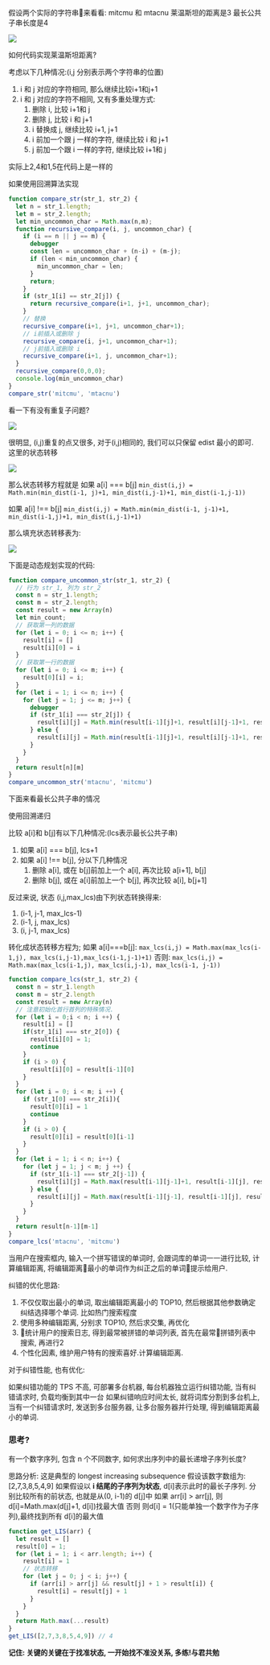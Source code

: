 假设两个实际的字符串来看看: mitcmu 和 mtacnu
莱温斯坦的距离是3
最长公共子串长度是4

![](/img/edit_distance.jpg)

如何代码实现莱温斯坦距离?

考虑以下几种情况:(i,j 分别表示两个字符串的位置)
1. i 和 j 对应的字符相同, 那么继续比较i+1和j+1
2. i 和 j 对应的字符不相同, 又有多重处理方式:
   1. 删除 i, 比较 i+1和 j
   2. 删除 j, 比较 i 和 j+1
   3. i 替换成 j, 继续比较 i+1, j+1
   4. i 前加一个跟 j 一样的字符, 继续比较 i 和 j+1
   5. j 前加一个跟 i 一样的字符, 继续比较 i+1和 j

实际上2,4和1,5在代码上是一样的

如果使用回溯算法实现
```js
function compare_str(str_1, str_2) {
  let n = str_1.length;
  let m = str_2.length;
  let min_uncommon_char = Math.max(n,m);
  function recursive_compare(i, j, uncommon_char) {
    if (i == n || j == m) {
      debugger
      const len = uncommon_char + (n-i) + (m-j);
      if (len < min_uncommon_char) {
        min_uncommon_char = len;
      }
      return;
    }
    if (str_1[i] == str_2[j]) {
      return recursive_compare(i+1, j+1, uncommon_char);
    }
    // 替换
    recursive_compare(i+1, j+1, uncommon_char+1);
    // i前插入或删除 j
    recursive_compare(i, j+1, uncommon_char+1);
    // j前插入或删除 i
    recursive_compare(i+1, j, uncommon_char+1);
  }
  recursive_compare(0,0,0);
  console.log(min_uncommon_char)
}
compare_str('mitcmu', 'mtacnu')
```
看一下有没有重复子问题?

![](/img/repeat_question.jpeg)

很明显, (i,j)重复的点又很多, 对于(i,j)相同的, 我们可以只保留 edist 最小的即可.
这里的状态转移

![](/img/state_transfer.jpeg)

那么状态转移方程就是
如果 a[i] === b[j]
`min_dist(i,j) = Math.min(min_dist(i-1, j)+1, min_dist(i,j-1)+1, min_dist(i-1,j-1))`

如果 a[i] !== b[j]
`min_dist(i,j) = Math.min(min_dist(i-1, j-1)+1, min_dist(i-1,j)+1, min_dist(i,j-1)+1)`

那么填充状态转移表为:

![](/img/transfer_table.jpeg)

下面是动态规划实现的代码:
```js
function compare_uncommon_str(str_1, str_2) {
  // 行为 str_1, 列为 str_2
  const n = str_1.length;
  const m = str_2.length;
  const result = new Array(n)
  let min_count;
  // 获取第一列的数据
  for (let i = 0; i <= n; i++) {
    result[i] = []
    result[i][0] = i
  }
  // 获取第一行的数据
  for (let i = 0; i <= m; i++) {
    result[0][i] = i;
  }
  for (let i = 1; i <= n; i++) {
    for (let j = 1; j <= m; j++) {
      debugger
      if (str_1[i] === str_2[j]) {
        result[i][j] = Math.min(result[i-1][j]+1, result[i][j-1]+1, result[i-1][j-1])
      } else {
        result[i][j] = Math.min(result[i-1][j]+1, result[i][j-1]+1, result[i-1][j-1]+1)
      }
    }
  }
  return result[n][m]
}
compare_uncommon_str('mtacnu', 'mitcmu')
```
下面来看最长公共子串的情况

使用回溯递归

比较 a[i]和 b[j]有以下几种情况:(lcs表示最长公共子串)

1. 如果 a[i] === b[j], lcs+1
2. 如果 a[i] !== b[j], 分以下几种情况
   1. 删除 a[i], 或在 b[j]前加上一个 a[i], 再次比较 a[i+1], b[j]
   2. 删除 b[j], 或在 a[i]前加上一个 b[j], 再次比较 a[i], b[j+1]

反过来说, 状态 (i,j,max_lcs)由下列状态转换得来:

1. (i-1, j-1, max_lcs-1)
2. (i-1, j, max_lcs)
3. (i, j-1, max_lcs)

转化成状态转移方程为;
如果 a[i]===b[j]:
`max_lcs(i,j) = Math.max(max_lcs(i-1,j), max_lcs(i,j-1),max_lcs(i-1,j-1)+1)`
否则:
`max_lcs(i,j) = Math.max(max_lcs(i-1,j), max_lcs(i,j-1), max_lcs(i-1, j-1))`

```js
function compare_lcs(str_1, str_2) {
  const n = str_1.length
  const m = str_2.length
  const result = new Array(n)
  // 注意初始化首行首列的特殊情况.
  for (let i = 0;i < n; i ++) {
    result[i] = []
    if(str_1[i] === str_2[0]) {
      result[i][0] = 1;
      continue
    }
    if (i > 0) {
      result[i][0] = result[i-1][0]
    }
  }
  for (let i = 0; i < m; i ++) {
    if (str_1[0] === str_2[i]){
      result[0][i] = 1
      continue
    }
    if (i > 0) {
      result[0][i] = result[0][i-1]
    }
  }
  for (let i = 1; i < n; i++) {
    for (let j = 1; j < m; j ++) {
      if (str_1[i-1] === str_2[j-1]) {
        result[i][j] = Math.max(result[i-1][j-1]+1, result[i-1][j], result[i][j-1])
      } else {
        result[i][j] = Math.max(result[i-1][j-1], result[i-1][j], result[i][j-1])
      }
    }
  }
  return result[n-1][m-1]
}
compare_lcs('mtacnu', 'mitcmu')
```

当用户在搜索框内, 输入一个拼写错误的单词时, 会跟词库的单词一一进行比较, 计算编辑距离, 将编辑距离最小的单词作为纠正之后的单词提示给用户.

纠错的优化思路:

1. 不仅仅取出最小的单词, 取出编辑距离最小的 TOP10, 然后根据其他参数确定纠结选择哪个单词. 比如热门搜索程度
2. 使用多种编辑距离, 分别求 TOP10, 然后求交集, 再优化
3. 统计用户的搜索日志, 得到最常被拼错的单词列表, 首先在最常拼错列表中搜索, 再进行2
4. 个性化因素, 维护用户特有的搜索喜好.计算编辑距离.

对于纠错性能, 也有优化:

如果纠错功能的 TPS 不高, 可部署多台机器, 每台机器独立运行纠错功能, 当有纠错请求时, 负载均衡到其中一台
如果纠错响应时间太长, 就将词库分割到多台机上, 当有一个纠错请求时, 发送到多台服务器, 让多台服务器并行处理, 得到编辑距离最小的单词.

### 思考?
有一个数字序列, 包含 n 个不同数字, 如何求出序列中的最长递增子序列长度?

思路分析:
这是典型的 longest increasing subsequence
假设该数字数组为: 
[2,7,3,8,5,4,9]
如果假设以 **i 结尾的子序列为状态**, d[i]表示此时的最长子序列.
分别比较所有的前状态, 也就是从(0, i-1)的 d[j]中
如果 arr[i] > arr[j], 则 d[i]=Math.max(d[j]+1, d[i])找最大值
否则 则d[i] = 1(只能单独一个数字作为子序列),最终找到所有 d[i]的最大值

```js
function get_LIS(arr) {
  let result = []
  result[0] = 1;
  for (let i = 1; i < arr.length; i++) {
    result[i] = 1
    // 状态转移
    for (let j = 0; j < i; j++) {
      if (arr[i] > arr[j] && result[j] + 1 > result[i]) {
        result[i] = result[j] + 1
      }
    }
  }
  return Math.max(...result)
}
get_LIS([2,7,3,8,5,4,9]) // 4
```

**记住: 关键的关键在于找准状态, 一开始找不准没关系, 多练!与君共勉**
